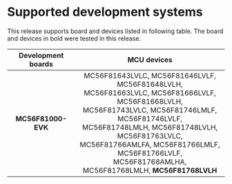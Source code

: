 # Supported development systems

This release supports board and devices listed in following table. The board and devices in bold were tested in this release.

|Development boards|MCU devices|
|:--:              |:--:       |
|**MC56F81000-EVK**|MC56F81643LVLC, MC56F81646LVLF, MC56F81648LVLH,<br/> MC56F81663LVLC, MC56F81666LVLF, MC56F81668LVLH,<br/> MC56F81743LVLC, MC56F81746LMLF, MC56F81746LVLF,<br/> MC56F81748LMLH, MC56F81748LVLH, MC56F81763LVLC,<br/> MC56F81766AMLFA, MC56F81766LMLF, MC56F81766LVLF,<br/> MC56F81768AMLHA, MC56F81768LMLH, **MC56F81768LVLH**<br/>|

